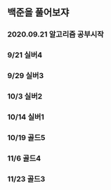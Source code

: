## 백준을 풀어보쟈
### 2020.09.21 알고리즘 공부시작
### 9/21  실버4
### 9/29  실버3
### 10/3  실버2
### 10/14 실버1
### 10/19 골드5
### 11/6  골드4
### 11/23 골드3